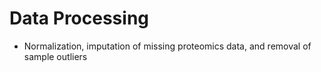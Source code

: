 # Data Processing

- Normalization, imputation of missing proteomics data, and removal of sample outliers
